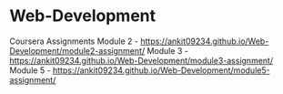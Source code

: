 # Web-Development
Coursera Assignments
Module 2 - https://ankit09234.github.io/Web-Development/module2-assignment/
Module 3 - https://ankit09234.github.io/Web-Development/module3-assignment/
Module 5 - https://ankit09234.github.io/Web-Development/module5-assignment/
